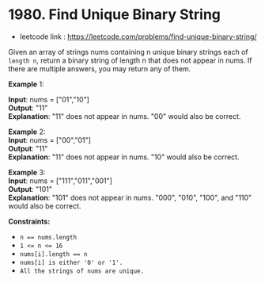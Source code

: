 # 1980. Find Unique Binary String
- leetcode link : https://leetcode.com/problems/find-unique-binary-string/

Given an array of strings nums containing n unique binary strings each of ```length n```, return a binary string of length n that does not appear in nums. If there are multiple answers, you may return any of them.

 

**Example** 1:

**Input**: nums = ["01","10"] <br>
**Output**: "11"  <br>
**Explanation**: "11" does not appear in nums. "00" would also be correct.

**Example** 2: <br>
**Input**: nums = ["00","01"]  <br>
**Output**: "11"  <br>
**Explanation**: "11" does not appear in nums. "10" would also be correct.

**Example** 3: <br>
**Input**: nums = ["111","011","001"] <br>
**Output**: "101"  <br>
**Explanation**: "101" does not appear in nums. "000", "010", "100", and "110" would also be correct.
 

**Constraints:**

- ```n == nums.length```
- ```1 <= n <= 16```
- ```nums[i].length == n```
- ```nums[i] is either '0' or '1'.```
- ```All the strings of nums are unique.```

